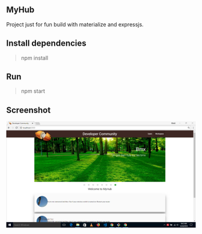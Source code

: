 ## MyHub
Project just for fun build with materialize and expressjs.

## Install dependencies

> npm install

## Run

> npm start


## Screenshot

![demo](./screenshot/home.png)